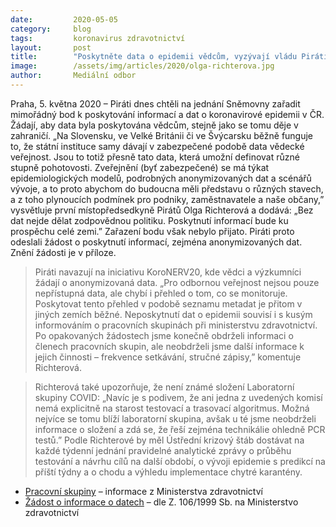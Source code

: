 ```yaml
---
date:         2020-05-05
category:     blog
tags:         koronavirus zdravotnictví
layout:       post
title:        "Poskytněte data o epidemii vědcům, vyzývají vládu Piráti"
image:        /assets/img/articles/2020/olga-richterova.jpg
author:       Mediální odbor
--- 
```




Praha, 5. května 2020 – Piráti dnes chtěli na jednání Sněmovny zařadit mimořádný bod k poskytování informací a dat o koronavirové epidemii v ČR. Žádají, aby data byla poskytována vědcům, stejně jako se tomu děje v zahraničí. „Na Slovensku, ve Velké Británii či ve Švýcarsku běžně funguje to, že státní instituce samy dávají v zabezpečené podobě data vědecké veřejnost. Jsou to totiž přesně tato data, která umožní definovat různé stupně pohotovosti. Zveřejnění (byť zabezpečené) se má týkat epidemiologických modelů, podrobných anonymizovaných dat a scénářů vývoje, a to proto abychom do budoucna měli představu o různých stavech, a z toho plynoucích podmínek pro podniky, zaměstnavatele a naše občany,” vysvětluje první místopředsedkyně Pirátů Olga Richterová a dodává: „Bez dat nejde dělat zodpovědnou politiku. Poskytnutí informací bude ku prospěchu celé zemi.” Zařazení bodu však nebylo přijato. Piráti proto odeslali žádost o poskytnutí informací, zejména anonymizovaných dat. Znění žádosti je v příloze.

> Piráti navazují na iniciativu KoroNERV20, kde vědci a výzkumníci žádají o anonymizovaná data. „Pro odbornou veřejnost nejsou pouze nepřístupná data, ale chybí i přehled o tom, co se monitoruje. Poskytovat tento přehled v podobě seznamu metadat je přitom v jiných zemích běžné. Neposkytnutí dat o epidemii souvisí i s kusým informováním o pracovních skupinách při ministerstvu zdravotnictví. Po opakovaných žádostech jsme konečně obdrželi informaci o členech pracovních skupin, ale neobdrželi jsme další informace k jejich činnosti – frekvence setkávání, stručné zápisy,” komentuje Richterová. 

> Richterová také upozorňuje, že není známé složení Laboratorní skupiny COVID: „Navíc je s podivem, že ani jedna z uvedených komisí nemá explicitně na starost testovací a trasovací algoritmus. Možná nejvíce se tomu blíží laboratorní skupina, avšak u té jsme neobdrželi informace o složení a zdá se, že řeší zejména technikálie ohledně PCR testů.” Podle Richterové by měl Ústřední krizový štáb dostávat na každé týdenní jednání pravidelné analytické zprávy o průběhu testování a návrhu cílů na další období, o vývoji epidemie s predikcí na příští týdny a o chodu a výhledu implementace chytré karantény. 


* [Pracovní skupiny](https://pirati.cz/assets/pdf/pracovni-skupiny-mzdr.pdf) – informace z Ministerstva zdravotnictví
* [Žádost o informace o datech](https://pirati.cz/assets/pdf/zadost-informace-o-datech.pdf) – dle Z. 106/1999 Sb. na Ministerstvo zdravotnictví
